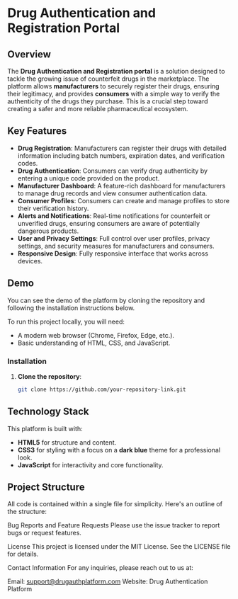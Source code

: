 # Drug Authentication and Registration Portal

## Overview
The **Drug Authentication and Registration portal** is a solution designed to tackle the growing issue of counterfeit drugs in the marketplace. The platform allows **manufacturers** to securely register their drugs, ensuring their legitimacy, and provides **consumers** with a simple way to verify the authenticity of the drugs they purchase. This is a crucial step toward creating a safer and more reliable pharmaceutical ecosystem.

## Key Features
- **Drug Registration**: Manufacturers can register their drugs with detailed information including batch numbers, expiration dates, and verification codes.
- **Drug Authentication**: Consumers can verify drug authenticity by entering a unique code provided on the product.
- **Manufacturer Dashboard**: A feature-rich dashboard for manufacturers to manage drug records and view consumer authentication data.
- **Consumer Profiles**: Consumers can create and manage profiles to store their verification history.
- **Alerts and Notifications**: Real-time notifications for counterfeit or unverified drugs, ensuring consumers are aware of potentially dangerous products.
- **User and Privacy Settings**: Full control over user profiles, privacy settings, and security measures for manufacturers and consumers.
- **Responsive Design**: Fully responsive interface that works across devices.

## Demo
You can see the demo of the platform by cloning the repository and following the installation instructions below.

To run this project locally, you will need:
- A modern web browser (Chrome, Firefox, Edge, etc.).
- Basic understanding of HTML, CSS, and JavaScript.

### Installation
1. **Clone the repository**:
   ```bash
   git clone https://github.com/your-repository-link.git


## Technology Stack
This platform is built with:
- **HTML5** for structure and content.
- **CSS3** for styling with a focus on a **dark blue** theme for a professional look.
- **JavaScript** for interactivity and core functionality.

## Project Structure
All code is contained within a single file for simplicity. Here's an outline of the structure:



Bug Reports and Feature Requests
Please use the issue tracker to report bugs or request features.

License
This project is licensed under the MIT License. See the LICENSE file for details.

Contact Information
For any inquiries, please reach out to us at:

Email: support@drugauthplatform.com
Website: Drug Authentication Platform

